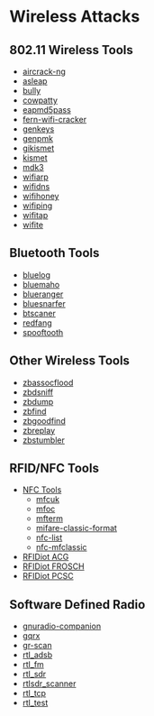 # Wireless Attacks

802.11 Wireless Tools
---------------------
* [aircrack-ng](../tools/_template.md)
* [asleap](../tools/_template.md)
* [bully](../tools/_template.md)
* [cowpatty](../tools/cowpatty.md)
* [eapmd5pass](../tools/_template.md)
* [fern-wifi-cracker](../tools/eapmd5pass.md)
* [genkeys](../tools/_template.md)
* [genpmk](../tools/_template.md)
* [gikismet](../tools/_template.md)
* [kismet](../tools/kismet.md)
* [mdk3](../tools/_template.md)
* [wifiarp](../tools/_template.md)
* [wifidns](../tools/_template.md)
* [wifihoney](../tools/_template.md)
* [wifiping](../tools/_template.md)
* [wifitap](../tools/_template.md)
* [wifite](../tools/wifite.md)

Bluetooth Tools
---------------------

* [bluelog](../tools/_template.md)
* [bluemaho](../tools/_template.md)
* [blueranger](../tools/_template.md)
* [bluesnarfer](../tools/_template.md)
* [btscaner](../tools/_template.md)
* [redfang](../tools/_template.md)
* [spooftooth](../tools/_template.md)

Other Wireless Tools
---------------------

* [zbassocflood](../tools/_template.md)
* [zbdsniff](../tools/_template.md)
* [zbdump](../tools/_template.md)
* [zbfind](../tools/_template.md)
* [zbgoodfind](../tools/_template.md)
* [zbreplay](../tools/_template.md)
* [zbstumbler](../tools/_template.md)

RFID/NFC Tools
---------------------

* [NFC Tools]()
  * [mfcuk](../tools/_template.md)
  * [mfoc](../tools/_template.md)
  * [mfterm](../tools/_template.md)
  * [mifare-classic-format](../tools/_template.md)
  * [nfc-list](../tools/_template.md)
  * [nfc-mfclassic](../tools/_template.md)
* [RFIDiot ACG]()
* [RFIDiot FROSCH]()
* [RFIDiot PCSC]()

Software Defined Radio
----------------------

* [gnuradio-companion](../tools/_template.md)
* [gqrx](../tools/_template.md)
* [gr-scan](../tools/_template.md)
* [rtl_adsb](../tools/_template.md)
* [rtl_fm](../tools/_template.md)
* [rtl_sdr](../tools/_template.md)
* [rtlsdr_scanner](../tools/_template.md)
* [rtl_tcp](../tools/_template.md)
* [rtl_test](../tools/_template.md)

